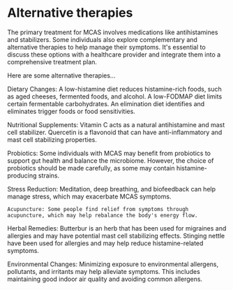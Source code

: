 # Alternative therapies

The primary treatment for MCAS involves medications like antihistamines and stabilizers. Some individuals also explore complementary and alternative therapies to help manage their symptoms. It's essential to discuss these options with a healthcare provider and integrate them into a comprehensive treatment plan. 

Here are some alternative therapies…

Dietary Changes: A low-histamine diet reduces histamine-rich foods, such as aged cheeses, fermented foods, and alcohol. A low-FODMAP diet limits certain fermentable carbohydrates. An elimination diet identifies and eliminates trigger foods or food sensitivities.

Nutritional Supplements: Vitamin C acts as a natural antihistamine and mast cell stabilizer. Quercetin is a flavonoid that can have anti-inflammatory and mast cell stabilizing properties.

Probiotics: Some individuals with MCAS may benefit from probiotics to support gut health and balance the microbiome. However, the choice of probiotics should be made carefully, as some may contain histamine-producing strains.

Stress Reduction: Meditation, deep breathing, and biofeedback can help manage stress, which may exacerbate MCAS symptoms.

    Acupuncture: Some people find relief from symptoms through acupuncture, which may help rebalance the body's energy flow.

Herbal Remedies: Butterbur is an herb that has been used for migraines and allergies and may have potential mast cell stabilizing effects. Stinging nettle have been used for allergies and may help reduce histamine-related symptoms.

Environmental Changes: Minimizing exposure to environmental allergens, pollutants, and irritants may help alleviate symptoms. This includes maintaining good indoor air quality and avoiding common allergens.
